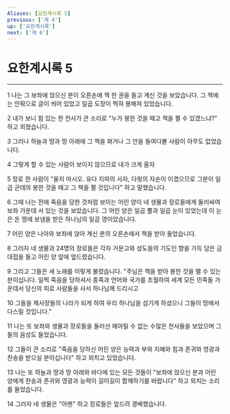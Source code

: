 ```yaml
---
Aliases: [요한계시록 5]
previous: ['계 4']
up: ['요한계시록']
next: ['계 6']
---
```

# 요한계시록 5

***


1 나는 그 보좌에 앉으신 분이 오른손에 책 한 권을 들고 계신 것을 보았습니다. 그 책에는 안팎으로 글이 씌어 있었고 일곱 도장이 찍혀 봉해져 있었습니다. 

2 내가 보니 힘 있는 한 천사가 큰 소리로 "누가 봉한 것을 떼고 책을 펼 수 있겠느냐?" 하고 외쳤습니다. 

3 그러나 하늘과 땅과 땅 아래에 그 책을 펴거나 그 안을 들여다볼 사람이 아무도 없었습니다. 

4 그렇게 할 수 있는 사람이 보이지 않으므로 내가 크게 울자 

5 장로 한 사람이 "울지 마시오. 유다 지파의 사자, 다윗의 자손이 이겼으므로 그분이 일곱 군데의 봉한 것을 떼고 그 책을 펼 것입니다" 하고 말했습니다. 

6 그때 나는 전에 죽음을 당한 것처럼 보이는 어린 양이 네 생물과 장로들에게 둘러싸여 보좌 가운데 서 있는 것을 보았습니다. 그 어린 양은 일곱 뿔과 일곱 눈이 있었는데 이 눈은 온 땅에 보냄을 받은 하나님의 일곱 영이었습니다. 

7 어린 양은 나아와 보좌에 앉아 계신 분의 오른손에서 책을 받아 들었습니다. 

8 그러자 네 생물과 24명의 장로들은 각자 거문고와 성도들의 기도인 향을 가득 담은 금대접을 들고 어린 양 앞에 엎드렸습니다. 

9 그리고 그들은 새 노래를 이렇게 불렀습니다. "주님은 책을 받아 봉한 것을 뗄 수 있는 분이십니다. 일찍 죽음을 당하셔서 종족과 언어와 국가를 초월하여 세계 모든 민족들 가운데서 당신의 피로 사람들을 사서 하나님께 드리시고 

10 그들을 제사장들의 나라가 되게 하여 우리 하나님을 섬기게 하셨으니 그들이 땅에서 다스릴 것입니다." 

11 나는 또 보좌와 생물과 장로들을 둘러선 헤아릴 수 없는 수많은 천사들을 보았으며 그들의 음성도 들었습니다. 

12 그들이 큰 소리로 "죽음을 당하신 어린 양은 능력과 부와 지혜와 힘과 존귀와 영광과 찬송을 받으실 분이십니다" 하고 외치고 있었습니다. 

13 나는 또 하늘과 땅과 땅 아래와 바다에 있는 모든 것들이 "보좌에 앉으신 분과 어린 양에게 찬송과 존귀와 영광과 능력이 길이길이 함께하기를 바랍니다" 하고 외치는 소리를 들었습니다. 

14 그러자 네 생물은 "아멘" 하고 장로들은 엎드려 경배했습니다.
